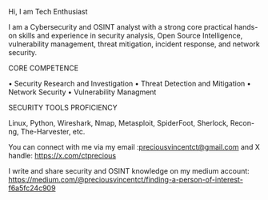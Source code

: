 Hi, I am Tech Enthusiast 


I am a Cybersecurity and OSINT analyst with a strong core practical hands-on skills and experience in security analysis, Open Source Intelligence, vulnerability management, threat mitigation, incident response, and network security.


CORE COMPETENCE

• Security Research and Investigation 
• Threat Detection and Mitigation 
• Network Security 
• Vulnerability Managment 

SECURITY TOOLS PROFICIENCY

 Linux, Python, Wireshark, Nmap, Metasploit, SpiderFoot, 
 Sherlock, Recon-ng, The-Harvester, etc.

You can connect with me via my email :preciousvincentct@gmail.com and X handle: https://x.com/ctprecious

I write and share security and OSINT knowledge on my medium account: https://medium.com/@preciousvincentct/finding-a-person-of-interest-f6a5fc24c909





<!---
Tech-Enthusiast0/Tech-Enthusiast0 is a ✨ special ✨ repository because its `README.md` (this file) appears on your GitHub profile.
You can click the Preview link to take a look at your changes.
--->
